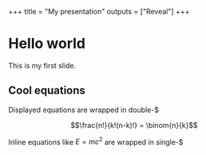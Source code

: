 +++
title = "My presentation"
outputs = ["Reveal"]
+++

# Hello world

This is my first slide.

## Cool equations

Displayed equations are wrapped in double-\$

$$\frac{n!}{k!(n-k)!} = \binom{n}{k}$$  

Inline equations like $E=mc^2$ are wrapped in single-\$
